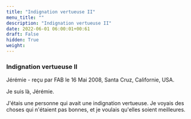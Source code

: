 ```yaml
---
title: "Indignation vertueuse II"
menu_title: ""
description: "Indignation vertueuse II"
date: 2022-06-01 06:00:01+00:61
draft: False
hidden: True
weight:
---
```

### Indignation vertueuse II

Jérémie - reçu par FAB le 16 Mai 2008, Santa Cruz, Californie, USA.

Je suis là, Jérémie.

J'étais une personne qui avait une indignation vertueuse. Je voyais des choses qui n'étaient pas bonnes, et je voulais qu'elles soient meilleures.
